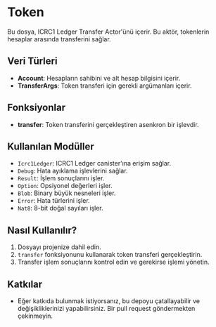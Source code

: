 # Token

Bu dosya, ICRC1 Ledger Transfer Actor'ünü içerir. Bu aktör, tokenlerin hesaplar arasında transferini sağlar.

## Veri Türleri

- **Account**: Hesapların sahibini ve alt hesap bilgisini içerir.
- **TransferArgs**: Token transferi için gerekli argümanları içerir.

## Fonksiyonlar

- **transfer**: Token transferini gerçekleştiren asenkron bir işlevdir.

## Kullanılan Modüller

- `Icrc1Ledger`: ICRC1 Ledger canister'ına erişim sağlar.
- `Debug`: Hata ayıklama işlevlerini sağlar.
- `Result`: İşlem sonuçlarını işler.
- `Option`: Opsiyonel değerleri işler.
- `Blob`: Binary büyük nesneleri işler.
- `Error`: Hata türlerini işler.
- `Nat8`: 8-bit doğal sayıları işler.

## Nasıl Kullanılır?

1. Dosyayı projenize dahil edin.
2. `transfer` fonksiyonunu kullanarak token transferi gerçekleştirin.
3. Transfer işlem sonuçlarını kontrol edin ve gerekirse işlemi yönetin.

## Katkılar

- Eğer katkıda bulunmak istiyorsanız, bu depoyu çatallayabilir ve değişikliklerinizi yapabilirsiniz. Bir pull request göndermekten çekinmeyin.
